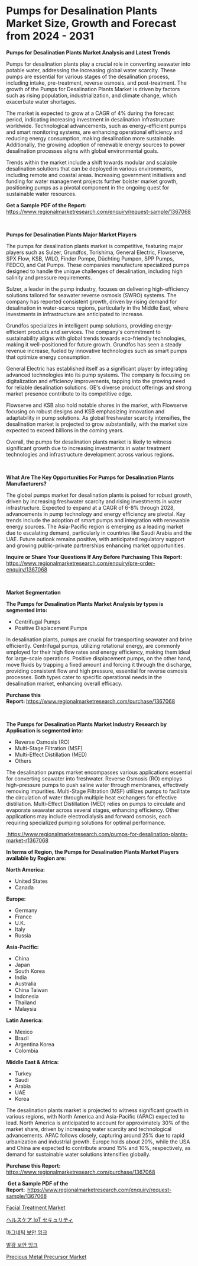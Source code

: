 <p><h1>Pumps for Desalination Plants Market Size, Growth and Forecast from 2024 - 2031</h1></p><p><strong>Pumps for Desalination Plants Market Analysis and Latest Trends</strong></p>
<p><p>Pumps for desalination plants play a crucial role in converting seawater into potable water, addressing the increasing global water scarcity. These pumps are essential for various stages of the desalination process, including intake, pre-treatment, reverse osmosis, and post-treatment. The growth of the Pumps for Desalination Plants Market is driven by factors such as rising population, industrialization, and climate change, which exacerbate water shortages.</p><p>The market is expected to grow at a CAGR of 4% during the forecast period, indicating increasing investment in desalination infrastructure worldwide. Technological advancements, such as energy-efficient pumps and smart monitoring systems, are enhancing operational efficiency and reducing energy consumption, making desalination more sustainable. Additionally, the growing adoption of renewable energy sources to power desalination processes aligns with global environmental goals. </p><p>Trends within the market include a shift towards modular and scalable desalination solutions that can be deployed in various environments, including remote and coastal areas. Increasing government initiatives and funding for water management projects further bolster market growth, positioning pumps as a pivotal component in the ongoing quest for sustainable water resources.</p></p>
<p><strong>Get a Sample PDF of the Report:&nbsp;</strong> <a href="https://www.regionalmarketresearch.com/enquiry/request-sample/1367068">https://www.regionalmarketresearch.com/enquiry/request-sample/1367068</a></p>
<p>&nbsp;</p>
<p><strong>Pumps for Desalination Plants Major Market Players</strong></p>
<p><p>The pumps for desalination plants market is competitive, featuring major players such as Sulzer, Grundfos, Torishima, General Electric, Flowserve, SPX Flow, KSB, WILO, Finder Pompe, Düchting Pumpen, SPP Pumps, FEDCO, and Cat Pumps. These companies manufacture specialized pumps designed to handle the unique challenges of desalination, including high salinity and pressure requirements.</p><p>Sulzer, a leader in the pump industry, focuses on delivering high-efficiency solutions tailored for seawater reverse osmosis (SWRO) systems. The company has reported consistent growth, driven by rising demand for desalination in water-scarce regions, particularly in the Middle East, where investments in infrastructure are anticipated to increase.</p><p>Grundfos specializes in intelligent pump solutions, providing energy-efficient products and services. The company's commitment to sustainability aligns with global trends towards eco-friendly technologies, making it well-positioned for future growth. Grundfos has seen a steady revenue increase, fueled by innovative technologies such as smart pumps that optimize energy consumption.</p><p>General Electric has established itself as a significant player by integrating advanced technologies into its pump systems. The company is focusing on digitalization and efficiency improvements, tapping into the growing need for reliable desalination solutions. GE's diverse product offerings and strong market presence contribute to its competitive edge.</p><p>Flowserve and KSB also hold notable shares in the market, with Flowserve focusing on robust designs and KSB emphasizing innovation and adaptability in pump solutions. As global freshwater scarcity intensifies, the desalination market is projected to grow substantially, with the market size expected to exceed billions in the coming years.</p><p>Overall, the pumps for desalination plants market is likely to witness significant growth due to increasing investments in water treatment technologies and infrastructure development across various regions.</p></p>
<p>&nbsp;</p>
<p><strong>What Are The Key Opportunities For Pumps for Desalination Plants Manufacturers?</strong></p>
<p><p>The global pumps market for desalination plants is poised for robust growth, driven by increasing freshwater scarcity and rising investments in water infrastructure. Expected to expand at a CAGR of 6-8% through 2028, advancements in pump technology and energy efficiency are pivotal. Key trends include the adoption of smart pumps and integration with renewable energy sources. The Asia-Pacific region is emerging as a leading market due to escalating demand, particularly in countries like Saudi Arabia and the UAE. Future outlook remains positive, with anticipated regulatory support and growing public-private partnerships enhancing market opportunities.</p></p>
<p><strong>Inquire or Share Your Questions If Any Before Purchasing This Report:</strong> <a href="https://www.regionalmarketresearch.com/enquiry/pre-order-enquiry/1367068">https://www.regionalmarketresearch.com/enquiry/pre-order-enquiry/1367068</a></p>
<p>&nbsp;</p>
<p><strong>Market Segmentation</strong></p>
<p><strong>The Pumps for Desalination Plants Market Analysis by types is segmented into:</strong></p>
<p><ul><li>Centrifugal Pumps</li><li>Positive Displacement Pumps</li></ul></p>
<p><p>In desalination plants, pumps are crucial for transporting seawater and brine efficiently. Centrifugal pumps, utilizing rotational energy, are commonly employed for their high flow rates and energy efficiency, making them ideal for large-scale operations. Positive displacement pumps, on the other hand, move fluids by trapping a fixed amount and forcing it through the discharge, providing consistent flow and high pressure, essential for reverse osmosis processes. Both types cater to specific operational needs in the desalination market, enhancing overall efficacy.</p></p>
<p><strong>Purchase this Report:&nbsp;</strong><a href="https://www.regionalmarketresearch.com/purchase/1367068">https://www.regionalmarketresearch.com/purchase/1367068</a></p>
<p>&nbsp;</p>
<p><strong>The Pumps for Desalination Plants Market Industry Research by Application is segmented into:</strong></p>
<p><ul><li>Reverse Osmosis (RO)</li><li>Multi-Stage Filtration (MSF)</li><li>Multi-Effect Distillation (MED)</li><li>Others</li></ul></p>
<p><p>The desalination pumps market encompasses various applications essential for converting seawater into freshwater. Reverse Osmosis (RO) employs high-pressure pumps to push saline water through membranes, effectively removing impurities. Multi-Stage Filtration (MSF) utilizes pumps to facilitate the circulation of water through multiple heat exchangers for effective distillation. Multi-Effect Distillation (MED) relies on pumps to circulate and evaporate seawater across several stages, enhancing efficiency. Other applications may include electrodialysis and forward osmosis, each requiring specialized pumping solutions for optimal performance.</p></p>
<p><a href="https://www.regionalmarketresearch.com/pumps-for-desalination-plants-market-r1367068">&nbsp;https://www.regionalmarketresearch.com/pumps-for-desalination-plants-market-r1367068</a></p>
<p><strong>In terms of Region, the Pumps for Desalination Plants Market Players available by Region are:</strong></p>
<p>
    <p> <strong> North America: </strong>
        <ul>
            <li>United States</li>
            <li>Canada</li>
        </ul>
        </p> 
    <p> <strong> Europe: </strong>
        <ul>
            <li>Germany</li>
            <li>France</li>
            <li>U.K.</li>
            <li>Italy</li>
            <li>Russia</li>
        </ul>
        </p> 
    <p> <strong> Asia-Pacific: </strong>
        <ul>
            <li>China</li>
            <li>Japan</li>
            <li>South Korea</li>
            <li>India</li>
            <li>Australia</li>
            <li>China Taiwan</li>
            <li>Indonesia</li>
            <li>Thailand</li>
            <li>Malaysia</li>
        </ul>
        </p> 
    <p> <strong> Latin America: </strong>
        <ul>
            <li>Mexico</li>
            <li>Brazil</li>
            <li>Argentina Korea</li>
            <li>Colombia</li>
        </ul>
        </p> 
    <p> <strong> Middle East & Africa: </strong>
        <ul>
            <li>Turkey</li>
            <li>Saudi</li>
            <li>Arabia</li>
            <li>UAE</li>
            <li>Korea</li>
        </ul>
    </p>
    </p>
<p><p>The desalination plants market is projected to witness significant growth in various regions, with North America and Asia-Pacific (APAC) expected to lead. North America is anticipated to account for approximately 30% of the market share, driven by increasing water scarcity and technological advancements. APAC follows closely, capturing around 25% due to rapid urbanization and industrial growth. Europe holds about 20%, while the USA and China are expected to contribute around 15% and 10%, respectively, as demand for sustainable water solutions intensifies globally.</p></p>
<p><strong>Purchase this Report: </strong><a href="https://www.regionalmarketresearch.com/purchase/1367068">https://www.regionalmarketresearch.com/purchase/1367068</a></p>
<p>&nbsp;<strong>Get a Sample PDF of the Report:&nbsp;&nbsp;</strong><a href="https://www.regionalmarketresearch.com/enquiry/request-sample/1367068">https://www.regionalmarketresearch.com/enquiry/request-sample/1367068</a></p>
<p><strong></strong></p>
<p><p><a href="https://www.linkedin.com/pulse/facial-treatment-market-insights-product-type-application-bem7e?trackingId=QeSBtTCcTyqFYnzkmPDUrQ%3D%3D">Facial Treatment Market</a></p><p><a href="https://medium.com/@syblzmzart/%E3%83%98%E3%83%AB%E3%82%B9%E3%82%B1%E3%82%A2iot%E3%82%BB%E3%82%AD%E3%83%A5%E3%83%AA%E3%83%86%E3%82%A3%E5%B8%82%E5%A0%B4-%E3%82%B0%E3%83%AD%E3%83%BC%E3%83%90%E3%83%AB%E3%81%8A%E3%82%88%E3%81%B3%E5%9C%B0%E5%9F%9F%E5%88%86%E6%9E%90-%E3%82%A8%E3%83%B3%E3%83%89%E3%83%A6%E3%83%BC%E3%82%B6%E3%83%BC-%E8%A3%BD%E5%93%81-%E5%9C%B0%E5%9F%9F%E3%81%AB%E7%84%A6%E7%82%B9%E3%82%92%E5%BD%93%E3%81%A6%E3%81%9F%E5%88%86%E6%9E%90%E3%81%A8%E4%BA%88%E6%B8%AC-2024-2031%E5%B9%B4-ac9655e5da03?postPublishedType=repub">ヘルスケア IoT セキュリティ</a></p><p><a href="https://medium.com/@brucenelson1907/%EB%AF%B8%EB%9E%98-%EC%9E%90%ED%99%94-%EB%B3%B4%EC%95%88-%EC%9E%89%ED%81%AC-%EC%8B%9C%EC%9E%A5%EC%9D%98-%EA%B2%BD%EB%A1%9C-2031%EB%85%84%EA%B9%8C%EC%A7%80%EC%9D%98-%EC%8B%A0%ED%9D%A5-%EC%8B%9C%EC%9E%A5-%EB%8F%99%ED%96%A5-%EB%B0%8F-%EC%98%88%EC%B8%A1-c3687adaa969?postPublishedType=repub">마그네틱 보안 잉크</a></p><p><a href="https://medium.com/@brucenelson1907/%EB%A3%A8%EB%AF%B8%EB%84%A4%EC%84%BC%ED%8A%B8-%EB%B3%B4%EC%95%88-%EC%9E%89%ED%81%AC-%EC%8B%9C%EC%9E%A5-%EA%B7%9C%EB%AA%A8-%EB%B0%8F-%EC%A0%90%EC%9C%A0%EC%9C%A8-%EB%B6%84%EC%84%9D-%EC%84%B1%EC%9E%A5-%EB%8F%99%ED%96%A5-%EB%B0%8F-%EC%98%88%EC%B8%A1-2024-2031-fa2fb6899047?postPublishedType=repub">발광 보안 잉크</a></p><p><a href="https://issuu.com/reportprime-2/docs/precious-metal-precursor-market-siz_e11f4203a8b9f6">Precious Metal Precursor Market</a></p></p>